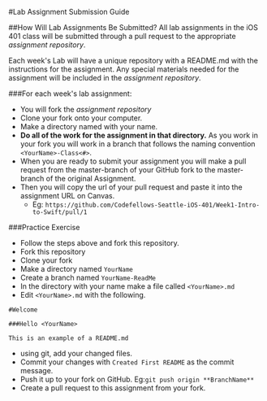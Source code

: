 #Lab Assignment Submission Guide

##How Will Lab Assignments Be Submitted?
All lab assignments in the iOS 401 class will be submitted through a pull request to the appropriate _assignment repository_.  

Each week's Lab will have a unique repository with a README.md with the instructions for the assignment. Any special materials needed for the assignment will be included in the _assignment repository_.  

###For each week's lab assignment:
* You will fork the _assignment repository_
* Clone your fork onto your computer.
* Make a directory named with your name.
* **Do all of the work for the assignment in that directory.** As you work in your fork you will work in a branch that follows the naming convention `<YourName>-Class<#>`.
* When you are ready to submit your assignment you will make a pull request from the master-branch of your GitHub fork to the master-branch of the original Assignment.
* Then you will copy the url of your pull request and paste it into the assignment URL on Canvas.
    * Eg: `https://github.com/Codefellows-Seattle-iOS-401/Week1-Intro-to-Swift/pull/1`

###Practice Exercise
* Follow the steps above and fork this repository.
* Fork this repository
* Clone your fork
* Make a directory named `YourName`
* Create a branch named `YourName-ReadMe`
* In the directory with your name make a file called `<YourName>.md`
* Edit `<YourName>.md` with the following.
```
#Welcome

###Hello <YourName>

This is an example of a README.md
```
* using git, add your changed files.
* Commit your changes with `Created First README` as the commit message.
* Push it up to your fork on GitHub. Eg:`git push origin **BranchName**`
* Create a pull request to this assignment from your fork.
